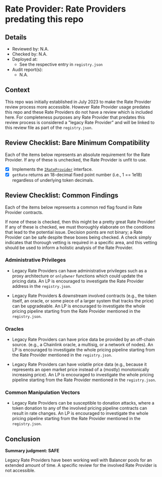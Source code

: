 # Rate Provider: Rate Providers predating this repo

## Details
- Reviewed by: N.A.
- Checked by: N.A.
- Deployed at:
    - See the respective entry in `registry.json`
- Audit report(s):
    - N.A.

## Context
This repo was initially established in July 2023 to make the Rate Provider review process more accessible. However Rate Provider usage predates this repo and these Rate Providers do not have a review which is included here. For completeness purposes any Rate Provider that predates this review process is considered a "legacy Rate Provider" and will be linked to this review file as part of the `registry.json`.

## Review Checklist: Bare Minimum Compatibility
Each of the items below represents an absolute requirement for the Rate Provider. If any of these is unchecked, the Rate Provider is unfit to use.

- [x] Implements the [`IRateProvider`](https://github.com/balancer/balancer-v2-monorepo/blob/bc3b3fee6e13e01d2efe610ed8118fdb74dfc1f2/pkg/interfaces/contracts/pool-utils/IRateProvider.sol) interface.
- [x] `getRate` returns an 18-decimal fixed point number (i.e., 1 == 1e18) regardless of underlying token decimals.

## Review Checklist: Common Findings
Each of the items below represents a common red flag found in Rate Provider contracts.

If none of these is checked, then this might be a pretty great Rate Provider! If any of these is checked, we must thoroughly elaborate on the conditions that lead to the potential issue. Decision points are not binary; a Rate Provider can be safe despite these boxes being checked. A check simply indicates that thorough vetting is required in a specific area, and this vetting should be used to inform a holistic analysis of the Rate Provider.

### Administrative Privileges
- Legacy Rate Providers can have administrative privileges such as a proxy architecture or `onlyOwner` functions which could update the pricing data. An LP is encouraged to investigate the Rate Provider address in the `registry.json`. 

- Legacy Rate Providers & downstream involved contracts (e.g., the token itself, an oracle, or some piece of a larger system that tracks the price) can be upgradeable. An LP is encouraged to investigate the whole pricing pipeline starting from the Rate Provider mentioned in the `registry.json`.

### Oracles
- Legacy Rate Providers can have price data be provided by an off-chain source. (e.g., a Chainlink oracle, a multisig, or a network of nodes). An LP is encouraged to investigate the whole pricing pipeline starting from the Rate Provider mentioned in the `registry.json`.

- Legacy Rate Providers can have volatile price data (e.g., because it represents an open market price instead of a (mostly) monotonically increasing price). An LP is encouraged to investigate the whole pricing pipeline starting from the Rate Provider mentioned in the `registry.json`.

### Common Manipulation Vectors
- Legacy Rate Providers can be susceptible to donation attacks, where a token donation to any of the involved pricing pipeline contracts can result in rate changes. An LP is encouraged to investigate the whole pricing pipeline starting from the Rate Provider mentioned in the `registry.json`.

## Conclusion
**Summary judgment: SAFE**

Legacy Rate Providers have been working well with Balancer pools for an extended amount of time. A specific review for the involved Rate Provider is not accessible.